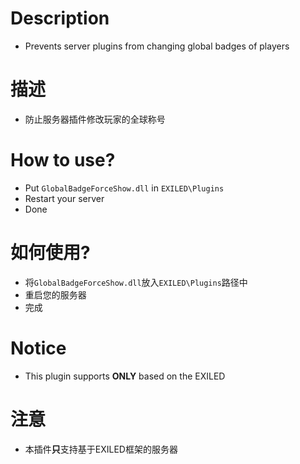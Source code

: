# Description
* Prevents server plugins from changing global badges of players
# 描述
* 防止服务器插件修改玩家的全球称号

# How to use?
* Put `GlobalBadgeForceShow.dll` in `EXILED\Plugins`
* Restart your server
* Done
# 如何使用?
* 将`GlobalBadgeForceShow.dll`放入`EXILED\Plugins`路径中
* 重启您的服务器
* 完成

# Notice
* This plugin supports **ONLY** based on the EXILED

# 注意
* 本插件**只**支持基于EXILED框架的服务器

